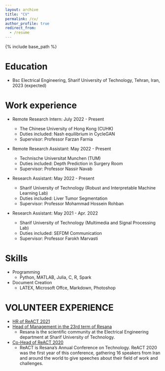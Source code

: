 ```yaml
---
layout: archive
title: "CV"
permalink: /cv/
author_profile: true
redirect_from:
  - /resume
---
```


{% include base_path %}

Education
======
* Bsc Electrical Engineering, Sharif University of Technology, Tehran, Iran, 2023 (expected)

Work experience
======
* Remote Research Intern: July 2022 - Present 
  * The Chinese University of Hong Kong (CUHK)
  * Duties included: Nash equilibrium in CycleGAN
  * Supervisor: Professor Farzan Farnia

* Remote Research Assistant: May 2022 - Present
  * Technische Universitat Munchen (TUM)
  * Duties included: Depth Prediction in Surgery Room
  * Supervisor: Professor Nassir Navab

* Research Assistant: May 2022 - Present
  *  Sharif University of Technology (Robust and Interpretable Machine Learning Lab)
  *  Duties included: Liver Tumor Segmentation
  *  Supervisor: Professor Mohammad Hossein Rohban

* Research Assistant: May 2021 - Apr. 2022
  * Sharif University of Technology (Multimedia and Signal Processing Lab)
  * Duties included: SEFDM Communication
  * Supervisor: Professor Farokh Marvasti

  
Skills
======
* Programming
  * Python, MATLAB, Julia, C, R, Spark
* Document Creation
  * LATEX, Microsoft Offce, Markdown, Photoshop

  
VOLUNTEER EXPERIENCE
======
* [HR of ReACT 2021](https://react.ee.sharif.edu/)
* [Head of Management in the 23rd term of Resana](http://ee.sharif.edu/~resana/members/)
  - Resana is the scientific community at the Electrical Engineering department at Sharif University of Technology.
* [Co-Head of ReACT 2020](http://ee.sharif.edu/~resana/react/)
  - ReACT is Resana’s Annual Conference on Technology. ReACT 2020 was the first year of this conference, gathering 16 speakers from Iran and around the world to give speeches about their field of work and challenges.
